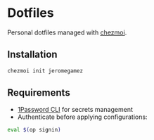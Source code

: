 # Dotfiles

Personal dotfiles managed with [chezmoi](https://github.com/twpayne/chezmoi).

## Installation

```bash
chezmoi init jeromegamez
```

## Requirements

- [1Password CLI](https://developer.1password.com/docs/cli/) for secrets management
- Authenticate before applying configurations:

```bash
eval $(op signin)
```
